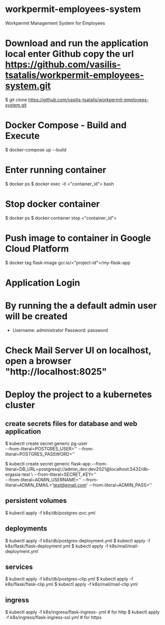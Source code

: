 # workpermit-employees-system
Workpermit Management System for Employees

# Download and run the application local enter Github copy the url https://github.com/vasilis-tsatalis/workpermit-employees-system.git
$ git clone https://github.com/vasilis-tsatalis/workpermit-employees-system.git

# Docker Compose - Build and Execute
$ docker-compose up --build

# Enter running container
$ docker ps
$ docker exec -it <"container_id"> bash

# Stop docker container
$ docker ps
$ docker container stop <"container_id">

# Push image to container in Google Cloud Platform
$ docker tag flask-image gcr.io/<"project-id">/my-flask-app

# Application Login
# By running the a default admin user will be created
- Username: administrator Password: password

# Check Mail Server UI on localhost, open a browser "http://localhost:8025"


# Deploy the project to a kubernetes cluster

## create secrets files for database and web application
$ kubectl create secret generic pg-user \
--from-literal=POSTGRES_USER='<username>' --from-literal=POSTGRES_PASSWORD='<password>'

$ kubectl create secret generic flask-app --from-literal=DB_URL=postgresql://admin_dev:dev2021@localhost:5432/db-ergasia-test \ --from-literal=SECRET_KEY='<key>' \
--from-literal=ADMIN_USERNAME='<username>' --from-literal=ADMIN_EMAIL='<test@email.com>' --from-literal=ADMIN_PASS='<password>'

## persistent volumes
$ kubectl apply -f k8s/db/postgres-pvc.yml

## deployments
$ kubectl apply -f k8s/db/postgres-deployment.yml
$ kubectl apply -f k8s/flask/flask-deployment.yml
$ kubectl apply -f k8s/mail/mail-deployment.yml

## services
$ kubectl apply -f k8s/db/postgres-clip.yml
$ kubectl apply -f k8s/flask/flask-clip.yml
$ kubectl apply -f k8s/mail/mail-clip.yml

## ingress
$ kubectl apply -f k8s/ingress/flask-ingress-.yml # for http
$ kubectl apply -f k8s/ingress/flask-ingress-ssl.yml # for https
